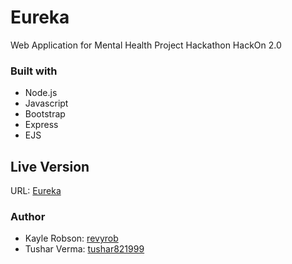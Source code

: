 # Eureka
Web Application for Mental Health Project
Hackathon HackOn 2.0

<h3>Built with</h3>
<ul>
<li>Node.js</li>
<li>Javascript</li>
<li>Bootstrap</li>
<li>Express</li>
  <li>EJS</li>
</ul>

<h2>Live Version</h2>
URL: <a href="">Eureka</a>

<h3>Author</h3>
<ul>
  <li>Kayle Robson: <a href="https://github.com/revyrob">revyrob</a></li>
  <li>Tushar Verma: <a href="https://github.com/search?q=tushar821999">tushar821999</a></li>
  </ul>
